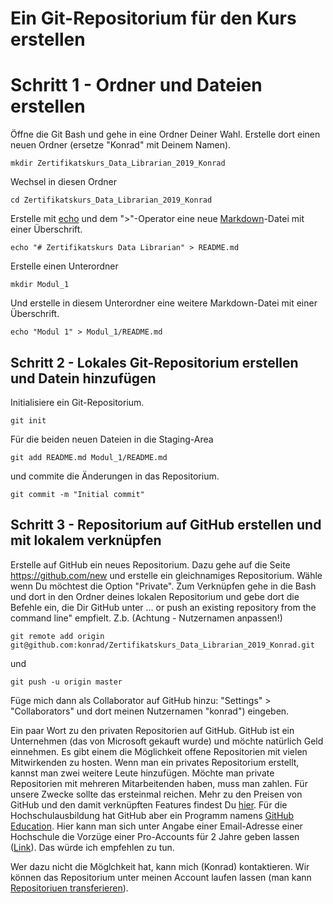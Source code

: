 # Ein Git-Repositorium für den Kurs erstellen

# Schritt 1 - Ordner und Dateien erstellen

Öffne die Git Bash und gehe in eine Ordner Deiner Wahl. Erstelle dort
einen neuen Ordner (ersetze "Konrad" mit Deinem Namen).

```
mkdir Zertifikatskurs_Data_Librarian_2019_Konrad
```

Wechsel in diesen Ordner

```
cd Zertifikatskurs_Data_Librarian_2019_Konrad
```

Erstelle mit [echo](http://linuxcommand.org/lc3_man_pages/echoh.html)
und dem ">"-Operator eine neue [Markdown](https://markdown.de/)-Datei
mit einer Überschrift.

```
echo "# Zertifikatskurs Data Librarian" > README.md
```

Erstelle einen Unterordner

```
mkdir Modul_1
```

Und erstelle in diesem Unterordner eine weitere Markdown-Datei mit
einer Überschrift.

```
echo "Modul 1" > Modul_1/README.md
```

## Schritt 2 - Lokales Git-Repositorium erstellen und Datein hinzufügen

Initialisiere ein Git-Repositorium.

```
git init 
```

Für die beiden neuen Dateien in die Staging-Area

```
git add README.md Modul_1/README.md
```

und commite die Änderungen in das Repositorium.

```
git commit -m "Initial commit"
```

## Schritt 3 - Repositorium auf GitHub erstellen und mit lokalem verknüpfen

Erstelle auf GitHub ein neues Repositorium. Dazu gehe auf die Seite
https://github.com/new und erstelle ein gleichnamiges
Repositorium. Wähle wenn Du möchtest die Option "Private". Zum
Verknüpfen gehe in die Bash und dort in den Ordner deines lokalen
Repositorium und gebe dort die Befehle ein, die Dir GitHub unter
... or push an existing repository from the command line"
empfielt. Z.b. (Achtung - Nutzernamen anpassen!)

```
git remote add origin git@github.com:konrad/Zertifikatskurs_Data_Librarian_2019_Konrad.git
```
und

```
git push -u origin master
```

Füge mich dann als Collaborator auf GitHub hinzu: "Settings" >
"Collaborators" und dort meinen Nutzernamen "konrad") eingeben.

Ein paar Wort zu den privaten Repositorien auf GitHub. GitHub ist ein
Unternehmen (das von Microsoft gekauft wurde) und möchte natürlich
Geld einnehmen. Es gibt einem die Möglichkeit offene Repositorien mit
vielen Mitwirkenden zu hosten. Wenn man ein privates Repositorium
erstellt, kannst man zwei weitere Leute hinzufügen. Möchte man private
Repositorien mit mehreren Mitarbeitenden haben, muss man zahlen.  Für
unsere Zwecke sollte das ersteinmal reichen. Mehr zu den Preisen von
GitHub und den damit verknüpften Features findest Du
[hier](https://github.com/pricing). Für die Hochschulausbildung hat
GitHub aber ein Programm namens [GitHub
Education](https://education.github.com/). Hier kann man sich unter
Angabe einer Email-Adresse einer Hochschule die Vorzüge einer
Pro-Accounts für 2 Jahre geben lassen
([Link](https://education.github.com/discount)). Das würde ich
empfehlen zu tun.

Wer dazu nicht die Möglchkeit hat, kann mich (Konrad)
kontaktieren. Wir können das Repositorium unter meinen Account laufen
lassen (man kann [Repositoriuen
transferieren](https://help.github.com/en/github/administering-a-repository/transferring-a-repository)).
